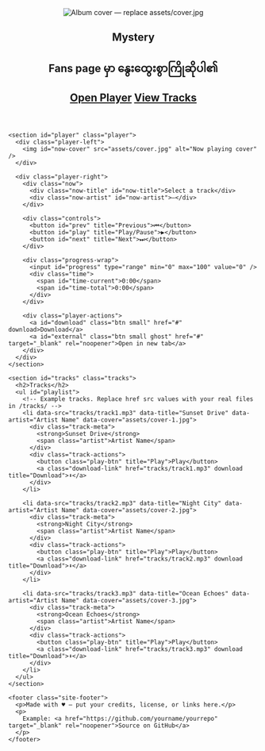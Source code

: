 <html>
<html lang="en">
<head>
  <meta charset="utf-8" />
  <meta name="viewport" content="width=device-width,initial-scale=1" />
  <title="Mystery — Independent Music Band /title>
  <meta name="description" content="Mystery — Independent Music Band" for GitHub Pages. Stream tracks, show cover art, and link to downloads." />
  <link rel="stylesheet" href="assets/css/style.css" />
</head>
<body>
  <main class="wrap">
    <header class="hero">
      <img class="cover" src="assets/cover.jpg" alt="Album cover — replace assets/cover.jpg" />
      <div class="meta">
        <h2>Mystery<h2>
        <p class="tagline">Fans page မှာ နွေးထွေးစွာကြိုဆိုပါ၏ </p>
        <div class="actions">
          <a class="btn" href="#player">Open Player</a>
          <a class="btn ghost" href="#tracks">View Tracks</a>
        </div>
      </div>
    </header>

    <section id="player" class="player">
      <div class="player-left">
        <img id="now-cover" src="assets/cover.jpg" alt="Now playing cover" />
      </div>

      <div class="player-right">
        <div class="now">
          <div class="now-title" id="now-title">Select a track</div>
          <div class="now-artist" id="now-artist">—</div>
        </div>

        <div class="controls">
          <button id="prev" title="Previous">⏮</button>
          <button id="play" title="Play/Pause">▶️</button>
          <button id="next" title="Next">⏭</button>
        </div>

        <div class="progress-wrap">
          <input id="progress" type="range" min="0" max="100" value="0" />
          <div class="time">
            <span id="time-current">0:00</span>
            <span id="time-total">0:00</span>
          </div>
        </div>

        <div class="player-actions">
          <a id="download" class="btn small" href="#" download>Download</a>
          <a id="external" class="btn small ghost" href="#" target="_blank" rel="noopener">Open in new tab</a>
        </div>
      </div>
    </section>

    <section id="tracks" class="tracks">
      <h2>Tracks</h2>
      <ul id="playlist">
        <!-- Example tracks. Replace href src values with your real files in /tracks/ -->
        <li data-src="tracks/track1.mp3" data-title="Sunset Drive" data-artist="Artist Name" data-cover="assets/cover-1.jpg">
          <div class="track-meta">
            <strong>Sunset Drive</strong>
            <span class="artist">Artist Name</span>
          </div>
          <div class="track-actions">
            <button class="play-btn" title="Play">Play</button>
            <a class="download-link" href="tracks/track1.mp3" download title="Download">⬇</a>
          </div>
        </li>

        <li data-src="tracks/track2.mp3" data-title="Night City" data-artist="Artist Name" data-cover="assets/cover-2.jpg">
          <div class="track-meta">
            <strong>Night City</strong>
            <span class="artist">Artist Name</span>
          </div>
          <div class="track-actions">
            <button class="play-btn" title="Play">Play</button>
            <a class="download-link" href="tracks/track2.mp3" download title="Download">⬇</a>
          </div>
        </li>

        <li data-src="tracks/track3.mp3" data-title="Ocean Echoes" data-artist="Artist Name" data-cover="assets/cover-3.jpg">
          <div class="track-meta">
            <strong>Ocean Echoes</strong>
            <span class="artist">Artist Name</span>
          </div>
          <div class="track-actions">
            <button class="play-btn" title="Play">Play</button>
            <a class="download-link" href="tracks/track3.mp3" download title="Download">⬇</a>
          </div>
        </li>
      </ul>
    </section>

    <footer class="site-footer">
      <p>Made with ♥ — put your credits, license, or links here.</p>
      <p>
        Example: <a href="https://github.com/yourname/yourrepo" target="_blank" rel="noopener">Source on GitHub</a>
      </p>
    </footer>
  </main>

  <!-- Minimal player audio & script -->
  <audio id="audio" preload="metadata"></audio>
  <script src="assets/js/player.js"></script>
</body>
</html>

